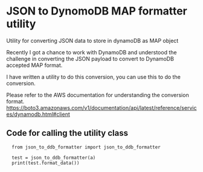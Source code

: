 # JSON to DynomoDB MAP formatter utility
Utility for converting JSON data to store in dynamoDB as MAP object

Recently I got a chance to work with DynamoDB and understood the challenge in converting the JSON payload to convert to DynamoDB accepted MAP format.

I have written a utility to do this conversion, you can use this to do the conversion.

Please refer to the AWS documentation for understanding the conversion format.
https://boto3.amazonaws.com/v1/documentation/api/latest/reference/services/dynamodb.html#client

## Code for calling the utility class
```
  from json_to_ddb_formatter import json_to_ddb_formatter

  test = json_to_ddb_formatter(a)
  print(test.format_data())
```
